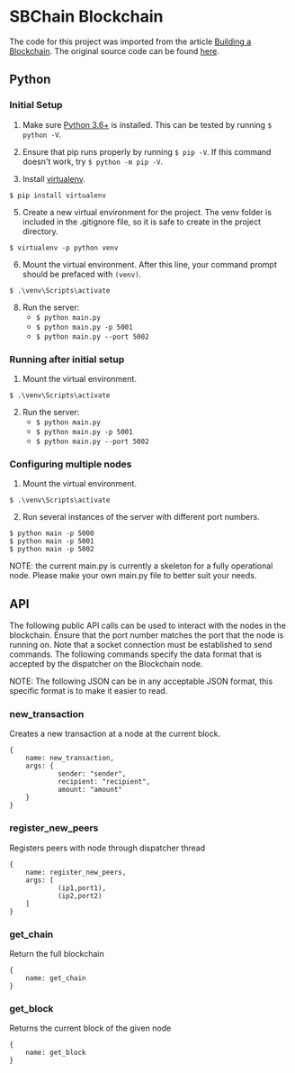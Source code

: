 
# SBChain Blockchain

The code for this project was imported from the article [Building a Blockchain](https://medium.com/p/117428612f46). The original source code can be found [here](https://github.com/dvf/blockchain).

## Python

### Initial Setup

1. Make sure [Python 3.6+](https://www.python.org/downloads/) is installed. This can be tested by running `$ python -V`.

2. Ensure that pip runs properly by running `$ pip -V`. If this command doesn't work, try `$ python -m pip -V`.

4. Install [virtualenv](https://virtualenv.pypa.io/en/stable/installation/).
```
$ pip install virtualenv 
```

5. Create a new virtual environment for the project. The venv folder is included in the .gitignore file, so it is safe to create in the project directory.
```
$ virtualenv -p python venv
```

6. Mount the virtual environment. After this line, your command prompt should be prefaced with ```(venv)```.
```
$ .\venv\Scripts\activate
```

8. Run the server:
    * `$ python main.py` 
    * `$ python main.py -p 5001`
    * `$ python main.py --port 5002`

### Running after initial setup

1. Mount the virtual environment.
```
$ .\venv\Scripts\activate
```

2. Run the server:
    * `$ python main.py` 
    * `$ python main.py -p 5001`
    * `$ python main.py --port 5002`

### Configuring multiple nodes
1. Mount the virtual environment.
```
$ .\venv\Scripts\activate
```

2. Run several instances of the server with different port numbers.
```
$ python main -p 5000
$ python main -p 5001
$ python main -p 5002
```

NOTE: the current main.py is currently a skeleton for a fully operational node. Please make your own main.py file to better suit your needs.

## API

The following public API calls can be used to interact with the nodes in the blockchain. Ensure that the port number matches the port that the node is running on. Note that a socket connection must be established to send commands. The following commands specify the data format that is accepted by the dispatcher on the Blockchain node. 

NOTE: The following JSON can be in any acceptable JSON format, this specific format is to make it easier to read.

### new_transaction

Creates a new transaction at a node at the current block.
```
{
    name: new_transaction,
    args: {
            sender: "sender",
            recipient: "recipient",
            amount: "amount"
    }
}
```

### register_new_peers

Registers peers with node through dispatcher thread
```
{
    name: register_new_peers,
    args: [
            (ip1,port1),
            (ip2,port2)
    ]
}
```

### get_chain

Return the full blockchain
```
{
    name: get_chain
}
```

### get_block

Returns the current block of the given node
```
{
    name: get_block
}
```